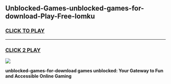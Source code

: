 
## Unblocked-Games-unblocked-games-for-download-Play-Free-lomku
<h3>
<a href="https://premium76.site?title=unblocked-games-for-download&ref=21A">CLICK TO PLAY</a></h3>
<hr>

<h3>
<a href="https://premium76.site?title=unblocked-games-for-download&ref=21A">CLICK 2 PLAY</a>
  
</h3>

<a href="https://premium76.site?title=unblocked-games-for-download&ref=21A"><img src="https://clearcache.store/games.png"></a>


**unblocked-games-for-download games unblocked: Your Gateway to Fun and Accessible Online Gaming**
